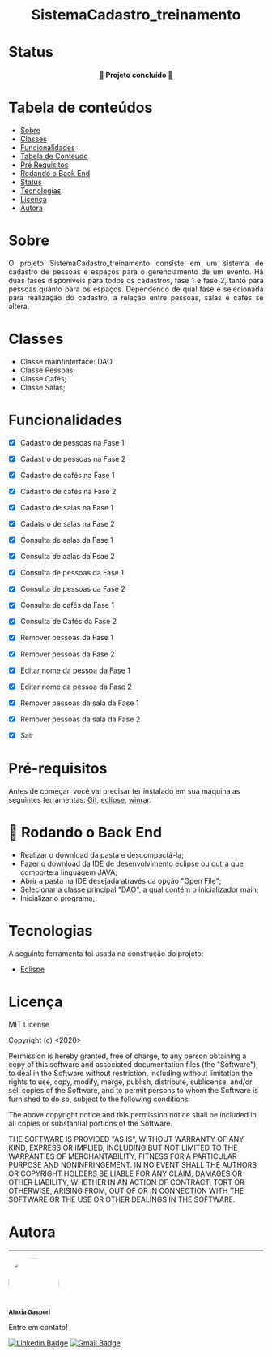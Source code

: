 <h1 align="center">  SistemaCadastro_treinamento </h1>

# Status

<h4 align="center"> 
	🚀 Projeto concluído  🚧
</h4>

# Tabela de conteúdos

<!--ts-->
   * [Sobre](#Sobre)
   * [Classes](#classes)
   * [Funcionalidades](#funcionalidades)
   * [Tabela de Conteudo](#tabela-de-conteudo)
   * [Pré Requisitos](#pre-requisitos)
   * [Rodando o Back End](#rodando-o-backend)
   * [Status](#testes)
   * [Tecnologias](#tecnologias)
   * [Licença](#licença)
   * [Autora](#autora)
<!--te-->

# Sobre

<p align="justify"> O projeto SistemaCadastro_treinamento consiste em um sistema de cadastro de pessoas e espaços para o gerenciamento de um evento. Há duas fases disponíveis para todos os cadastros, fase 1 e fase 2, tanto para pessoas quanto para os espaços. Dependendo de qual fase é selecionada para realização do cadastro, a relação entre pessoas, salas e cafés se altera. </p>

# Classes

* Classe main/interface: DAO
* Classe Pessoas;
* Classe Cafés; 
* Classe Salas; 

# Funcionalidades

- [X] Cadastro de pessoas na Fase 1
- [X] Cadastro de pessoas na Fase 2
- [X] Cadastro de cafés na Fase 1 
- [X] Cadastro de cafés na Fase 2
- [X] Cadastro de salas na Fase 1
- [X] Cadatsro de salas na Fase 2
- [X] Consulta de aalas da Fase 1
- [X] Consulta de aalas da Fsae 2
- [X] Consulta de pessoas da Fase 1
- [X] Consulta de pessoas da Fase 2
- [X] Consulta de cafés da Fase 1
- [X] Consulta de Cafés da Fase 2
- [X] Remover pessoas da Fase 1
- [X] Remover pessoas da Fase 2
- [X] Editar nome da pessoa da Fase 1
- [X] Editar nome da pessoa da Fase 2
- [X] Remover pessoas da sala da Fase 1
- [X] Remover pessoas da sala da Fase 2
- [X] Sair


# Pré-requisitos

Antes de começar, você vai precisar ter instalado em sua máquina as seguintes ferramentas:
[Git](https://git-scm.com), [eclipse](https://www.eclipse.org/downloads/), [winrar](https://www.win-rar.com/start.html?&L=9).

# 🎲 Rodando o Back End 

 * Realizar o download da pasta e descompactá-la;
 * Fazer o download da IDE de desenvolvimento eclipse ou outra que comporte a linguagem JAVA;
 * Abrir a pasta na IDE desejada através da opção "Open File"; 
 * Selecionar a classe principal "DAO", a qual contém o inicializador main; 
 * Inicializar o programa; 

# Tecnologias

A seguinte ferramenta foi usada na construção do projeto:

- [Eclispe](https://www.eclipse.org/)

# Licença

MIT License

Copyright (c) <2020> <Alexia Gasperi>

Permission is hereby granted, free of charge, to any person obtaining a copy
of this software and associated documentation files (the "Software"), to deal
in the Software without restriction, including without limitation the rights
to use, copy, modify, merge, publish, distribute, sublicense, and/or sell
copies of the Software, and to permit persons to whom the Software is
furnished to do so, subject to the following conditions:

The above copyright notice and this permission notice shall be included in all
copies or substantial portions of the Software.

THE SOFTWARE IS PROVIDED "AS IS", WITHOUT WARRANTY OF ANY KIND, EXPRESS OR
IMPLIED, INCLUDING BUT NOT LIMITED TO THE WARRANTIES OF MERCHANTABILITY,
FITNESS FOR A PARTICULAR PURPOSE AND NONINFRINGEMENT. IN NO EVENT SHALL THE
AUTHORS OR COPYRIGHT HOLDERS BE LIABLE FOR ANY CLAIM, DAMAGES OR OTHER
LIABILITY, WHETHER IN AN ACTION OF CONTRACT, TORT OR OTHERWISE, ARISING FROM,
OUT OF OR IN CONNECTION WITH THE SOFTWARE OR THE USE OR OTHER DEALINGS IN THE
SOFTWARE.

# Autora
---

<a href="https://www.linkedin.com/in/alexia-gasperi-128a7a1b9">
 <img style="border-radius: 50%;" src="https://avatars.githubusercontent.com/u/61278895?s=60&v=4" width="100px;" alt=""/>
 <br />
 <sub><b>Alexia Gasperi</b></sub></a> <a href="https://www.linkedin.com/in/alexia-gasperi-128a7a1b9" title="Alexia Gasperi"></a>


Entre em contato!

[![Linkedin Badge](https://img.shields.io/badge/-Alexia-blue?style=flat-square&logo=Linkedin&logoColor=white&link=https://www.linkedin.com/in/alexia-gasperi-128a7a1b9)](https://www.linkedin.com/in/alexia-gasperi-128a7a1b9) 
[![Gmail Badge](https://img.shields.io/badge/-alexiagfirmes@gmail.com-c14438?style=flat-square&logo=Gmail&logoColor=white&link=mailto:alexiagfirmes@gmail.com)](mailto:alexiagfirmes@gmail.com)

